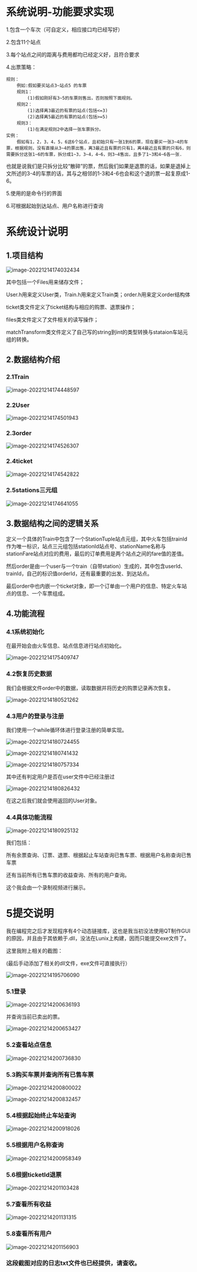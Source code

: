 # 系统说明-功能要求实现

1.包含一个车次（可自定义，相应接口均已经写好）

2.包含11个站点

3.每个站点之间的距离与费用都均已经定义好，且符合要求

4.出票策略：

```
规则：
	例如:假如要买站点3~站点5 的车票
	规则1：
		(1)假如刚好有3~5的车票则售出，否则按照下面规则。
	规则2：
		(1)选择离3最近的有票的站点(包括<=3)
		(2)选择离5最近的有票的站点(包括>=5)
	规则3：
		(1)在满足规则2中选择一张车票拆分。
实例：
	假如有1，2，3，4，5，6这6个站点，且初始只有一张1到6的票，现在要买一张3~4的车票，根据规则，没有直接从3~4的票出售，离3最近且有票的只有1，离4最近且有票的只有6，则需要拆分这张1~6的车票，拆分成1~3，3~4，4~6，则3~4售出，且多了1~3和4~6各一张.
```

也就是说我们是只拆分比较“散碎”的票，然后我们如果是退票的话，如果是退掉上文所述的3-4的车票的话，其与之相邻的1-3和4-6也会和这个退的票一起复原成1-6。

5.使用的是命令行的界面

6.可根据起始到达站点、用户名称进行查询

# 系统设计说明

## 1.项目结构



![image-20221214174032434](C:\Users\Shichao\AppData\Roaming\Typora\typora-user-images\image-20221214174032434.png)

其中包括一个Files用来储存文件；

User.h用来定义User类，Train.h用来定义Train类；order.h用来定义order结构体

ticket类文件定义了ticket结构与相应的购票、退票操作；

files类文件定义了文件相关的读写操作；

matchTransform类文件定义了自己写的string到int的类型转换与stataion车站元组的转换。

## 2.数据结构介绍

### 2.1Train

![image-20221214174448597](C:\Users\Shichao\AppData\Roaming\Typora\typora-user-images\image-20221214174448597.png)

### 2.2User

![image-20221214174501943](C:\Users\Shichao\AppData\Roaming\Typora\typora-user-images\image-20221214174501943.png)

### 2.3order

![image-20221214174526307](C:\Users\Shichao\AppData\Roaming\Typora\typora-user-images\image-20221214174526307.png)

### 2.4ticket

![image-20221214174542822](C:\Users\Shichao\AppData\Roaming\Typora\typora-user-images\image-20221214174542822.png)

### 2.5stations三元组

![image-20221214174641055](C:\Users\Shichao\AppData\Roaming\Typora\typora-user-images\image-20221214174641055.png)

## 3.数据结构之间的逻辑关系

定义一个具体的Train中包含了一个StationTuple站点元组，其中火车包括trainId作为唯一标识，站点三元组包括stationId站点号、stationName名称与stationFare站点对应的费用，最后的订单费用是两个站点之间的fare值的差值。

然后order是由一个user与一个train（自带station）生成的，其中包含userId、trainId，自己的标识值orderId，还有最重要的出发、到达站点。

最后order中也内嵌一个ticket对象，即一个订单由一个用户的信息、特定火车站点的信息、一个车票组成。

## 4.功能流程

### 4.1系统初始化

在最开始会由火车信息、站点信息进行站点初始化。

![image-20221214175409747](C:\Users\Shichao\AppData\Roaming\Typora\typora-user-images\image-20221214175409747.png)

### 4.2恢复历史数据

我们会根据文件order中的数据，读取数据并将历史的购票记录再次恢复。

![image-20221214180521262](C:\Users\Shichao\AppData\Roaming\Typora\typora-user-images\image-20221214180521262.png)

### 4.3用户的登录与注册

我们使用一个while循环体进行登录注册的简单实现。

![image-20221214180724455](C:\Users\Shichao\AppData\Roaming\Typora\typora-user-images\image-20221214180724455.png)

![image-20221214180741432](C:\Users\Shichao\AppData\Roaming\Typora\typora-user-images\image-20221214180741432.png)

![image-20221214180757334](C:\Users\Shichao\AppData\Roaming\Typora\typora-user-images\image-20221214180757334.png)

其中还有判定用户是否在user文件中已经注册过

![image-20221214180826432](C:\Users\Shichao\AppData\Roaming\Typora\typora-user-images\image-20221214180826432.png)

在这之后我们就会使用返回的User对象。

### 4.4具体功能流程

![image-20221214180925132](C:\Users\Shichao\AppData\Roaming\Typora\typora-user-images\image-20221214180925132.png)

我们包括：

所有余票查询、订票、退票、根据起止车站查询已售车票、根据用户名称查询已售车票

还有当前所有已售车票的收益查询、所有的用户查询。

这个我会由一个录制视频进行展示。

# 5提交说明

我在编程完之后才发现程序有4个动态链接库，这也是我当初没法使用QT制作GUI的原因，并且由于其依赖于.dll，没法在Lunix上构建，因而只能提交exe文件了。

这里我附上相关的截图：

(最后手动添加了相关的dll文件，exe文件可直接执行）

![image-20221214195706090](C:\Users\Shichao\AppData\Roaming\Typora\typora-user-images\image-20221214195706090.png)

### 5.1登录

![image-20221214200636193](C:\Users\Shichao\AppData\Roaming\Typora\typora-user-images\image-20221214200636193.png)

并查询当前已卖出的票。

![image-20221214200653427](C:\Users\Shichao\AppData\Roaming\Typora\typora-user-images\image-20221214200653427.png)

### 5.2查看站点信息

![image-20221214200736830](C:\Users\Shichao\AppData\Roaming\Typora\typora-user-images\image-20221214200736830.png)

### 5.3购买车票并查询所有已售车票

![image-20221214200800022](C:\Users\Shichao\AppData\Roaming\Typora\typora-user-images\image-20221214200800022.png)

![image-20221214200832457](C:\Users\Shichao\AppData\Roaming\Typora\typora-user-images\image-20221214200832457.png)

### 5.4根据起始终止车站查询

![image-20221214200918026](C:\Users\Shichao\AppData\Roaming\Typora\typora-user-images\image-20221214200918026.png)

### 5.5根据用户名称查询

![image-20221214200958349](C:\Users\Shichao\AppData\Roaming\Typora\typora-user-images\image-20221214200958349.png)

### 5.6根据ticketId退票

![image-20221214201103428](C:\Users\Shichao\AppData\Roaming\Typora\typora-user-images\image-20221214201103428.png)

### 5.7查看所有收益

![image-20221214201131315](C:\Users\Shichao\AppData\Roaming\Typora\typora-user-images\image-20221214201131315.png)

### 5.8查看所有用户

![image-20221214201156903](C:\Users\Shichao\AppData\Roaming\Typora\typora-user-images\image-20221214201156903.png)

### 这段截图对应的日志txt文件也已经提供，请查收。